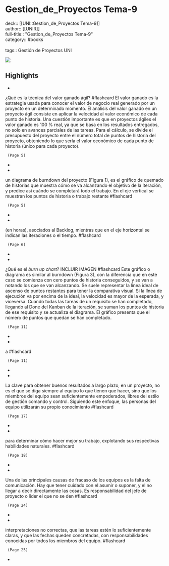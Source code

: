 # Gestion_de_Proyectos Tema-9

deck:: [[UNI::Gestion_de_Proyectos Tema-9]]\
author:: [[UNIR]]\
full-title:: "Gestion_de_Proyectos Tema-9"\
category:: #books\
\
tags:: Gestión de Proyectos UNI  

![](https://readwise-assets.s3.amazonaws.com/media/uploaded_book_covers/profile_22942/66b816fe-4b33-4e3e-950e-6714a863f7e6.jpg)

## Highlights
- 
 ¿Qué es la técnica del valor ganado ágil? #flashcard 
    El valor ganado es la estrategia usada para conocer el valor de negocio real generado por un proyecto en un determinado momento. El análisis del valor ganado en un proyecto ágil consiste en aplicar la velocidad al valor económico de cada punto de historia. Una cuestión importante es que en proyectos ágiles el valor ganado es 100 % real, ya que se basa en los resultados entregados, no solo en avances parciales de las tareas. Para el cálculo, se divide el presupuesto del proyecto entre el número total de puntos de historia del proyecto, obteniendo lo que sería el valor económico de cada punto de historia (único para cada proyecto).

     (Page 5)
-
- 

un diagrama de burndown del proyecto (Figura 1), es el gráfico de quemado de historias que muestra cómo se va alcanzando el objetivo de la iteración, y predice así cuándo se completará todo el trabajo. En el eje vertical se muestran los puntos de historia o trabajo restante #flashcard 


     (Page 5)
-
- 

(en horas), asociados al Backlog, mientras que en el eje horizontal se indican las iteraciones o el tiempo. #flashcard 


     (Page 6)
-
- 
 ¿Qué es el *burn up chart*?
   INCLUIR IMAGEN #flashcard 
    Este gráfico o diagrama es similar al burndown (Figura 3), con la diferencia que en este caso se comienza con cero puntos de historia conseguidos, y se van a notando los que se van alcanzando. Se suele representar la línea ideal de ascenso de puntos restantes para tener la comparativa visual. Si la línea de ejecución va por encima de la ideal, la velocidad es mayor de la esperada, y viceversa. Cuando todas las tareas de un requisito se han completado, llegando al Done del Kanban de la iteración, se suman los puntos de historia de ese requisito y se actualiza el diagrama. El gráfico presenta que el número de puntos que quedan se han completado.

     (Page 11)
-
- 

a #flashcard 


     (Page 11)
-
- 

La clave para obtener buenos resultados a largo plazo, en un proyecto, no es el que se diga siempre al equipo lo que tienen que hacer, sino que los miembros del equipo sean suficientemente empoderados, libres del estilo de gestión comando y control. Siguiendo este enfoque, las personas del equipo utilizarán su propio conocimiento #flashcard 


     (Page 17)
-
- 

para determinar cómo hacer mejor su trabajo, explotando sus respectivas habilidades naturales. #flashcard 


     (Page 18)
-
- 

Una de las principales causas de fracaso de los equipos es la falta de comunicación. Hay que tener cuidado con el asumir o suponer, y el no llegar a decir directamente las cosas. Es responsabilidad del jefe de proyecto o líder el que no se den #flashcard 


     (Page 24)
-
- 

interpretaciones no correctas, que las tareas estén lo suficientemente claras, y que las fechas queden concretadas, con responsabilidades conocidas por todos los miembros del equipo. #flashcard 


     (Page 25)
-
